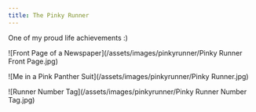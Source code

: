 ```yaml
---
title: The Pinky Runner
---
```


One of my proud life achievements :)

![Front Page of a Newspaper](/assets/images/pinkyrunner/Pinky Runner Front Page.jpg)

![Me in a Pink Panther Suit](/assets/images/pinkyrunner/Pinky Runner.jpg)

![Runner Number Tag](/assets/images/pinkyrunner/Pinky Runner Number Tag.jpg)
